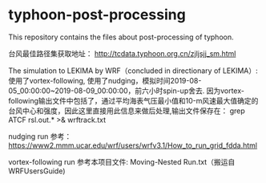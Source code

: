 # typhoon-post-processing
This repository contains the files about post-processing of typhoon.

台风最佳路径集获取地址：
http://tcdata.typhoon.org.cn/zjljsjj_sm.html

The simulation to LEKIMA by WRF（concluded in directionary of LEKIMA）:
使用了vortex-following, 使用了nudging，模拟时间2019-08-05_00:00:00~2019-08-09_00:00:00，前六小时spin-up舍去.
因为vortex-following输出文件中包括了，通过平均海表气压最小值和10-m风速最大值确定的台风中心和强度，因此这里直接用此信息来做后处理,输出文件保存在：
grep ATCF rsl.out.* >& wrftrack.txt

nudging run 参考：https://www2.mmm.ucar.edu/wrf/users/wrfv3.1/How_to_run_grid_fdda.html

vortex-following run 参考本项目文件: Moving-Nested Run.txt（搬运自 WRFUsersGuide)
